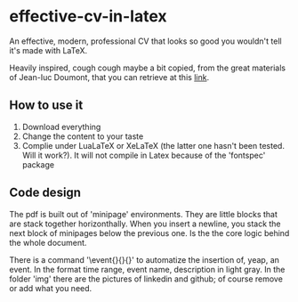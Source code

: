 # effective-cv-in-latex
An effective, modern, professional CV that looks so good you wouldn't tell it's made with LaTeX.

Heavily inspired, cough cough maybe a bit copied, from the great materials of Jean-Iuc Doumont, that you can retrieve at this [link](https://principiae.be/pdfs/ECV-1.01.pdf).

## How to use it
1. Download everything
2. Change the content to your taste
3. Complie under LuaLaTeX or XeLaTeX (the latter one hasn't been tested. Will it work?).
It will not compile in Latex because of the 'fontspec' package

## Code design
The pdf is built out of 'minipage' environments.
They are little blocks that are stack together horizonthally.
When you insert a newline, you stack the next block of minipages below the previous one.
Is the the core logic behind the whole document. 

There is a command '\event{}{}{}' to automatize the insertion of, yeap, an event.
In the format time range, event name, description in light gray.
In the folder 'img' there are the pictures of linkedin and github; of course remove or add what you need.
